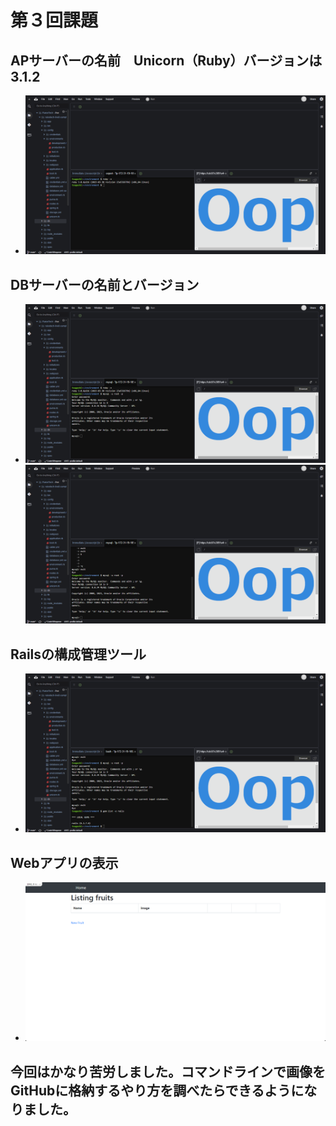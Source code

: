 # 第３回課題
## APサーバーの名前　Unicorn（Ruby）バージョンは　3.1.2
- ![APサーバーの名前とバージョン](https://github.com/n3-tsuguchi/RaiseTech/blob/lecture03/Desktop/images/2023-09-22_20h28_18.png)
## DBサーバーの名前とバージョン
- ![DBサーバーの名前　MySQL　Server version: 8.0.34 MySQL Community Server](https://github.com/n3-tsuguchi/RaiseTech/blob/lecture03/2023-09-22_20h30_02.png)![MySQLの再ログイン](https://github.com/n3-tsuguchi/RaiseTech/blob/lecture03/2023-09-22_20h31_38.png)
## Railsの構成管理ツール
- ![Railsの構成管理ツール　パッケージ管理ツール　gem](https://github.com/n3-tsuguchi/RaiseTech/blob/lecture03/2023-09-22_20h33_03.png)
## Webアプリの表示
- ![Webアプリの表示](Desktop/images/2023-09-22_17h16_00.png)
## 今回はかなり苦労しました。コマンドラインで画像をGitHubに格納するやり方を調べたらできるようになりました。

